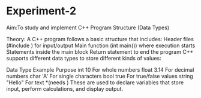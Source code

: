 # Experiment-2
Aim:To study and implement C++ Program Structure (Data Types)

Theory: A C++ program follows a basic structure that includes:
Header files (#include <iostream>) for input/output
Main function (int main()) where execution starts
Statements inside the main block
Return statement to end the program
C++ supports different data types to store different kinds of values:

Data Type	Example	Purpose
int	10	For whole numbers
float	3.14	For decimal numbers
char	'A'	For single characters
bool	true	For true/false values
string	"Hello"	For text *(needs <string>)
These are used to declare variables that store input, perform calculations, and display output.


   
